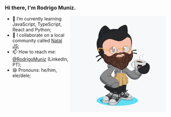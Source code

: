 ### Hi there, I'm Rodrigo Muniz.

<a href="http://rcmuniz1994.github.io/" target="_blank">
  <img align="right" src="https://github.com/rcmuniz1994/rcmuniz1994/blob/master/rod_octocat.png?raw=true" alt="Illustration of Mazuh as an Octocat" width="300" height="300" />
</a>

- 🌱 I’m currently learning JavaScript, TypeScript, React and Python;
- 💬 I collaborate on a local community called [Natal JS](https://github.com/NatalJS);
- 📫 How to reach me: [@RodrigoMuniz](https://www.linkedin.com/in/rodrigo-muniz-109562131/) (LinkedIn, PT);
- 😄 Pronouns: he/him, ele/dele;

